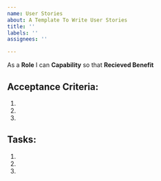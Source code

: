 ```yaml
---
name: User Stories
about: A Template To Write User Stories
title: ''
labels: ''
assignees: ''

---
```


As a **Role** I can **Capability** so that **Recieved Benefit**

## Acceptance Criteria:
1.
2.
3.

## Tasks:
1.
2.
3.
